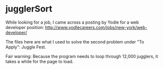 # jugglerSort
While looking for a job, I came across a posting by Yodle for a web developer position:
http://www.yodlecareers.com/jobs/new-york/web-developer/

The files here are what I used to solve the second problem under "To Apply": Juggle Fest.

Fair warning: Because the program needs to loop through 12,000 jugglers, it takes a while for the page to load.
